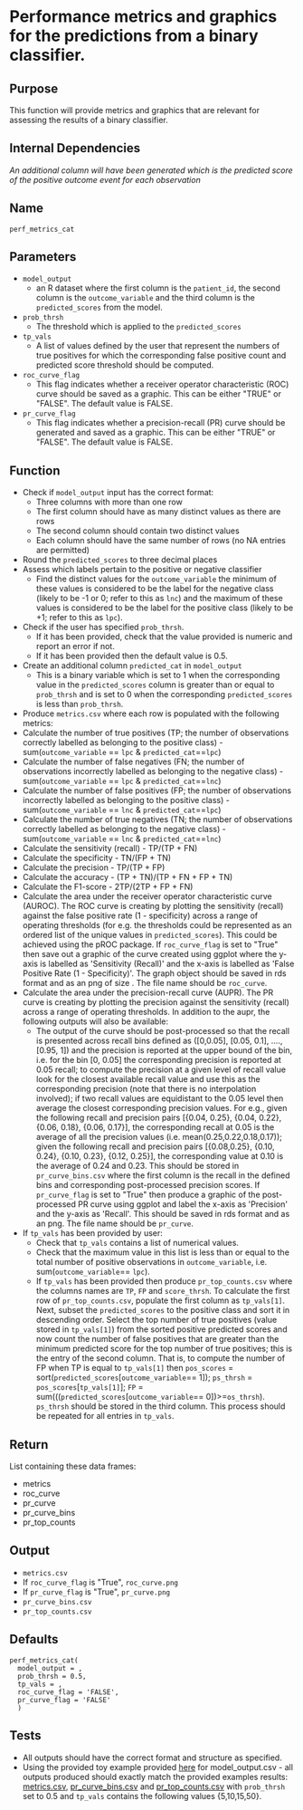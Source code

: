 # Performance metrics and graphics for the predictions from a binary classifier.

## Purpose
This function will provide metrics and graphics that are relevant for assessing the results of a binary classifier.

## Internal Dependencies
_An additional column will have been generated which is the predicted score of the positive outcome event for each observation_

## Name
`perf_metrics_cat`

## Parameters
* `model_output`
  * an R dataset where the first column is the `patient_id`, the second column is the `outcome_variable` and the third column is the `predicted_scores` from the model.
* `prob_thrsh`
  * The threshold which is applied to the `predicted_scores`
* `tp_vals`
    * A list of values defined by the user that represent the numbers of true positives for which the
  corresponding false positive count and predicted score threshold should be computed.
* `roc_curve_flag`
  * This flag indicates whether a receiver operator characteristic (ROC) curve should be saved as a graphic. This can be either "TRUE" or "FALSE". The default value is FALSE.
* `pr_curve_flag`
  * This flag indicates whether a precision-recall (PR) curve should be generated and saved as a graphic. This can be either "TRUE" or "FALSE". The default value is FALSE.

## Function
* Check if `model_output` input has the correct format:
  * Three columns with more than one row
  * The first column should have as many distinct values as there are rows
  * The second column should contain two distinct values
  * Each column should have the same number of rows (no NA entries are permitted)
* Round the `predicted_scores` to three decimal places
* Assess which labels pertain to the positive or negative classifier
  * Find the distinct values for the `outcome_variable` the minimum of these values is  considered to be the label for the negative class (likely to be -1 or 0; refer to this as `lnc`) and the maximum of these values is considered to be the label for the positive class (likely to be +1; refer to this as `lpc`).
* Check if the user has specified `prob_thrsh`.
  * If it has been provided, check that the value provided is numeric and report an error if not.
  * If it has been provided then the default value is 0.5.
* Create an additional column `predicted_cat` in `model_output`
  * This is a binary variable which is set to 1 when the corresponding value in the `predicted_scores` column is greater than or equal to `prob_thrsh` and is set to 0 when the corresponding `predicted_scores` is less than `prob_thrsh`.
* Produce `metrics.csv` where each row is populated with the following metrics:  
 * Calculate the number of true positives (TP; the number of observations correctly labelled as belonging to the positive class) - sum(`outcome_variable` == `lpc` & `predicted_cat`==`lpc`)
 * Calculate the number of false negatives (FN; the number of observations incorrectly labelled as belonging to the negative class) -  sum(`outcome_variable` == `lpc` & `predicted_cat`==`lnc`)
 * Calculate the number of false positives (FP; the number of observations incorrectly labelled as belonging to the positive class) - sum(`outcome_variable` == `lnc` & `predicted_cat`==`lpc`)
 * Calculate the number of true negatives (TN; the number of observations correctly labelled as belonging to the negative class) - sum(`outcome_variable` == `lnc` & `predicted_cat`==`lnc`)
 * Calculate the sensitivity (recall) - TP/(TP + FN)
 * Calculate the specificity - TN/(FP + TN)
 * Calculate the precision - TP/(TP + FP)
 * Calculate the accuracy - (TP + TN)/(TP + FN + FP + TN)
 * Calculate the F1-score - 2TP/(2TP + FP + FN)
* Calculate the area under the receiver operator characteristic curve (AUROC). The ROC curve is creating by plotting the sensitivity (recall) against the false positive rate (1 - specificity) across a range of operating thresholds (for e.g. the thresholds could be represented as an ordered list of the unique values in `predicted_scores`). This could be achieved using the pROC package. If `roc_curve_flag` is set to "True" then save out a graphic of the curve created using ggplot where the y-axis is labelled as 'Sensitivity (Recall)' and the x-axis is labelled as 'False Positive Rate (1 - Specificity)'. The graph object should be saved in rds format and as an png of size <xxx>. The file name should be `roc_curve`.  
* Calculate the area under the precision-recall curve (AUPR). The PR curve is creating by plotting the precision against the sensitivity (recall) across a range of operating thresholds. In addition to the aupr, the following outputs will also be available:
  * The output of the curve should be post-processed so that the recall is presented across recall bins defined as ([0,0.05], [0.05, 0.1], ...., [0.95, 1]) and the precision is reported at the upper bound of the bin, i.e. for the bin [0, 0.05] the corresponding precision is reported at 0.05 recall; to compute the precision at a given level of recall value look for the closest available recall value and use this as the corresponding precision (note that there is no interpolation involved); if two recall values are equidistant to the 0.05 level then average the closest corresponding precision values. For e.g., given the following recall and precision pairs [{0.04, 0.25}, {0.04, 0.22}, {0.06, 0.18}, {0.06, 0.17}],  the corresponding recall at 0.05 is the average of all the precision values (i.e. mean(0.25,0.22,0.18,0.17)); given the following recall and precision pairs [{0.08,0.25}, {0.10, 0.24}, {0.10, 0.23}, {0.12, 0.25}], the corresponding value at 0.10 is the average of 0.24 and 0.23. This should be stored in `pr_curve_bins.csv` where the first column is the recall in the defined bins and corresponding post-processed precision scores.  If `pr_curve_flag` is set to "True" then produce a graphic of the post-processed PR curve using ggplot and label the x-axis as 'Precision' and the y-axis as 'Recall'. This should be saved in rds format and as an png. The file name should be `pr_curve`.
* If `tp_vals` has been provided by user:
  * Check that `tp_vals` contains a list of numerical values.
  * Check that the maximum value in this list is less than or equal to the total number of positive observations in `outcome_variable`, i.e. sum(`outcome_variable`== `lpc`).
  * If `tp_vals` has been provided then produce `pr_top_counts.csv` where the columns names are `TP`, `FP` and `score_thrsh`. To calculate the first row of `pr_top_counts.csv`, populate the first column as `tp_vals[1]`. Next, subset the `predicted_scores` to the positive class and sort it in descending order. Select the top number of true positives (value stored in `tp_vals[1]`) from the sorted positive predicted scores and now count the number of false positives that are greater than the minimum predicted score for the top number of true positives; this is the entry of the second column. That is, to compute the number of FP when TP is equal to `tp_vals[1]` then `pos_scores` = sort(`predicted_scores`[`outcome_variable`== 1]); `ps_thrsh` = `pos_scores`[`tp_vals[1]`]; `FP` = sum(((`predicted_scores`[`outcome_variable`== 0])>=`os_thrsh`). `ps_thrsh` should be stored in the third column. This process should be repeated for all entries in `tp_vals`.

## Return
List containing these data frames:
* metrics
* roc_curve
* pr_curve
* pr_curve_bins
* pr_top_counts

## Output
* `metrics.csv`
* If `roc_curve_flag` is "True", `roc_curve.png`
* If `pr_curve_flag` is "True", `pr_curve.png`
* `pr_curve_bins.csv`
* `pr_top_counts.csv`

## Defaults
```
perf_metrics_cat(
  model_output = ,
  prob_thrsh = 0.5,
  tp_vals = ,
  roc_curve_flag = 'FALSE',
  pr_curve_flag = 'FALSE'
  )
```  

## Tests
* All outputs should have the correct format and structure as specified.
* Using the provided toy example provided [here](./example_data/model_output.csv) for  model_output.csv - all outputs produced should exactly match the provided examples results: [metrics.csv](./example_output_csvs/metrics.csv), [pr_curve_bins.csv](./example_output_csvs/pr_curve_bins.csv) and [pr_top_counts.csv](./example_output_csvs/pr_top_counts.csv) with `prob_thrsh` set to 0.5 and `tp_vals` contains the following values {5,10,15,50}.
